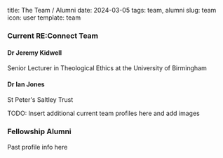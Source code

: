 title: The Team / Alumni
date: 2024-03-05
tags: team, alumni
slug: team
icon: user
template: team

### Current RE:Connect Team

<h4 id="jeremykidwell">Dr Jeremy Kidwell</h4>
Senior Lecturer in Theological Ethics at the University of Birmingham

<h4 id="ianjones">Dr Ian Jones</h4>
St Peter's Saltley Trust

TODO:
Insert additional current team profiles here and add images


### Fellowship Alumni

Past profile info here
